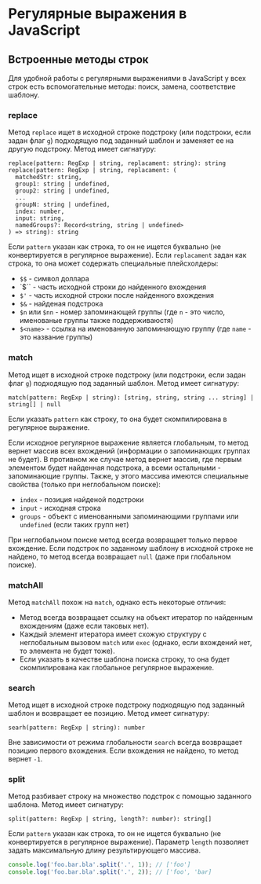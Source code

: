 # Регулярные выражения в JavaScript
## Встроенные методы строк

Для удобной работы с регулярными выражениями в JavaScript у всех строк есть вспомогательные методы: поиск, замена, соответствие шаблону.

### replace

Метод `replace` ищет в исходной строке подстроку (или подстроки, если задан флаг `g`) подходящую под заданный шаблон и заменяет ее на другую подстроку. Метод имеет сигнатуру:

```
replace(pattern: RegExp | string, replacament: string): string
replace(pattern: RegExp | string, replacament: (
  matchedStr: string, 
  group1: string | undefined,
  group2: string | undefined,
  ...
  groupN: string | undefined,
  index: number,
  input: string,
  namedGroups?: Record<string, string | undefined>
) => string): string
```

Если `pattern` указан как строка, то он не ищется буквально (не конвертируется в регулярное выражение).
Если `replacament` задан как строка, то она может содержать специальные плейсхолдеры:

* `$$` - символ доллара
* `$\`` - часть исходной строки до найденного вхождения
* `$'` - часть исходной строки после найденного вхождения
* `$&` - найденая подстрока
* `$n` или `$nn` - номер запоминающей группы (где `n` - это число, именованые группы также поддерживаюстя)
* `$<name>` - ссылка на именованную запоминающую группу (где `name` - это название группы)

### match

Метод ищет в исходной строке подстроку (или подстроки, если задан флаг `g`) подходящую под заданный шаблон. Метод имеет сигнатуру:

```
match(pattern: RegExp | string): [string, string, string ... string] | string[] | null
```

Если указать `pattern` как строку, то она будет скомпилирована в регулярное выражение.

Если исходное регулярное выражение является глобальным, то метод вернет массив всех вхождений (информации о запоминающих группах не будет).
В противном же случае метод вернет массив, где первым элементом будет найденная подстрока, а всеми остальными - запоминающие группы.
Также, у этого массива имеются специальные свойства (только при неглобальном поиске): 

* `index` - позиция найденой подстроки
* `input` - исходная строка
* `groups` - объект c именованными запоминающими группами или `undefined` (если таких групп нет)

При неглобальном поиске метод всегда возвращает только первое вхождение.
Если подстрок по заданному шаблону в исходной строке не найдено, то метод всегда возвращает `null` (даже при глобальном поиске).

### matchAll

Метод `matchAll` похож на `match`, однако есть некоторые отличия:

* Метод всегда возвращает ссылку на объект итератор по найденным вхождениям (даже если таковых нет).
* Каждый элемент итератора имеет схожую структуру с неглобальным вызовом `match` или `exec` (однако, если вхождений нет, то элемента не будет тоже).
* Если указать в качестве шаблона поиска строку, то она будет скомпилирована как глобальное регулярное выражение.

### search

Метод ищет в исходной строке подстроку подходящую под заданный шаблон и возвращает ее позицию. Метод имеет сигнатуру:

```
searh(pattern: RegExp | string): number
``` 

Вне зависимости от режима глобальности `search` всегда возвращает позицию первого вхождения. Если вхождения не найдено, то метод вернет `-1`.

### split

Метод разбивает строку на множество подстрок с помощью заданного шаблона. Метод имеет сигнатуру:

```
split(pattern: RegExp | string, length?: number): string[]
``` 

Если `pattern` указан как строка, то он не ищется буквально (не конвертируется в регулярное выражение).
Параметр `length` позволяет задать максимальную длину результирующего массива.

```js
console.log('foo.bar.bla'.split('.', 1)); // ['foo']
console.log('foo.bar.bla'.split('.', 2)); // ['foo', 'bar]
```
